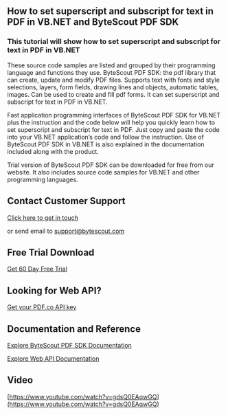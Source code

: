 ## How to set superscript and subscript for text in PDF in VB.NET and ByteScout PDF SDK

### This tutorial will show how to set superscript and subscript for text in PDF in VB.NET

These source code samples are listed and grouped by their programming language and functions they use. ByteScout PDF SDK: the pdf library that can create, update and modify PDF files. Supports text with fonts and style selections, layers, form fields, drawing lines and objects, automatic tables, images. Can be used to create and fill pdf forms. It can set superscript and subscript for text in PDF in VB.NET.

Fast application programming interfaces of ByteScout PDF SDK for VB.NET plus the instruction and the code below will help you quickly learn how to set superscript and subscript for text in PDF. Just copy and paste the code into your VB.NET application’s code and follow the instruction. Use of ByteScout PDF SDK in VB.NET is also explained in the documentation included along with the product.

Trial version of ByteScout PDF SDK can be downloaded for free from our website. It also includes source code samples for VB.NET and other programming languages.

## Contact Customer Support

[Click here to get in touch](https://bytescout.zendesk.com/hc/en-us/requests/new?subject=ByteScout%20PDF%20SDK%20Question)

or send email to [support@bytescout.com](mailto:support@bytescout.com?subject=ByteScout%20PDF%20SDK%20Question) 

## Free Trial Download

[Get 60 Day Free Trial](https://bytescout.com/download/web-installer?utm_source=github-readme)

## Looking for Web API? 

[Get your PDF.co API key](https://pdf.co/documentation/api?utm_source=github-readme)

## Documentation and Reference

[Explore ByteScout PDF SDK Documentation](https://bytescout.com/documentation/index.html?utm_source=github-readme)

[Explore Web API Documentation](https://pdf.co/documentation/api?utm_source=github-readme)

## Video

[https://www.youtube.com/watch?v=gdsQ0EAqwGQ](https://www.youtube.com/watch?v=gdsQ0EAqwGQ)
